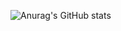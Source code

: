 ![Anurag's GitHub stats](https://github-readme-stats.vercel.app/api?username=dabo&show_icons=true&theme=moltack&hide=commits,contribs)

